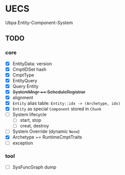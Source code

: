 # UECS
Ubpa Entity-Component-System

## TODO

### core

- [x] EntityData: version
- [x] CmptIDSet hash
- [x] CmptType
- [x] EntityQuery
- [x] Query Entity
- [x] ~~SystemMngr += ScheduleRegistrar~~ 
- [x] alignment
- [x] `Entity` alias table: `Entity::idx -> (Archetype, idx)` 
- [x] `Entity` as special `Component` stored in `Chunk` 
- [ ] System lifecycle
  - [ ] start, stop
  - [ ] creat, destroy
- [ ] System Override (dynamic `None`)
- [x] Archetype += RuntimeCmptTraits 
- [ ] exception

### tool

- [ ] SysFuncGraph dump

